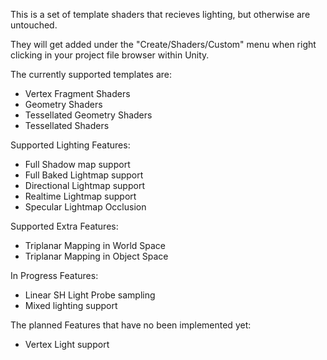This is a set of template shaders that recieves lighting, but otherwise are untouched. 

They will get added under the "Create/Shaders/Custom" menu when right clicking in your project file browser within Unity.

The currently supported templates are:
- Vertex Fragment Shaders
- Geometry Shaders
- Tessellated Geometry Shaders
- Tessellated Shaders

Supported Lighting Features:
- Full Shadow map support
- Full Baked Lightmap support
- Directional Lightmap support
- Realtime Lightmap support
- Specular Lightmap Occlusion

Supported Extra Features:
- Triplanar Mapping in World Space
- Triplanar Mapping in Object Space

In Progress Features:
- Linear SH Light Probe sampling
- Mixed lighting support

The planned Features that have no been implemented yet:
- Vertex Light support

